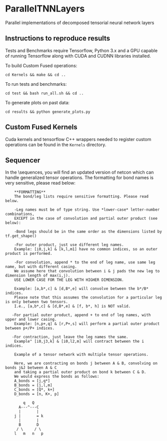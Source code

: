 # ParallelTNNLayers
Parallel implementations of decomposed tensorial neural network layers

## Instructions to reproduce results

Tests and Benchmarks require Tensorflow, Python 3.x and a GPU capable of running Tensorflow along with CUDA and CUDNN libraries installed.

To build Custom Fused operations:

`cd Kernels && make && cd ..`

To run tests and benchmarks:

`cd test && bash run_all.sh && cd ..`

To generate plots on past data:

`cd results && python generate_plots.py`

## Custom Fused Kernels

Cuda kernels and tensorflow C++ wrappers needed to register custom operations
can be found in the `Kernels` directory.

## Sequencer

In the \sequences, you will find an updated version of netcon which can handle generalized tensor operations.
The formatting for bond names is very sensitive, please read below:

        **FORMATTING**
        The bond/leg lists require sensitive formatting. Please read below.

        -Leg names must be of type string. Use *lower-case* letter-number combinations,
        EXCEPT in the case of convolution and partial outer product (see below):

        -Bond legs should be in the same order as the dimensions listed by tf.get_shape()

        -For outer product, just use different leg names.
        Example: [i0,j,k] & [k,l,m1] have no common indices, so an outer product is performed.

        -For convolution, append * to the end of leg name, use same leg name, but with different casing.
        We assume here that convolution between i & j pads the new leg to dimension length of max(i,j).
        USE LOWER CASE FOR THE LEG WITH HIGHER DIMENSION.

        Example: [a,b*,c] & [d,B*,e] will convolve between the b*/B* indices.
        Please note that this assumes the convolution for a particular leg is only between two tensors.
        I.e., [a,b*,c] & [d,B*,e] & [f, b*, h] is NOT valid.

       -For partial outer product, append + to end of leg names, with upper and lower casing.
        Example: [n,p+,q] & [r,P+,s] will perform a partial outer product between p+/P+ indices.

       -For contraction, just leave the leg names the same.
        Example" [i0,j3,k] & [i0,l2,m] will contract between the i indices.

        Example of a tensor network with multiple tensor operations.

        Here, we are contracting on bonds j between A & B, convolving on bonds j&J between A & C
        and taking a partial outer product on bond k between C & D.
        We would express the bonds as follows:
        A_bonds = [j,q*]
        B_bonds = [j,l,m]
        C_bonds = [Q*, k+]
        D_bonds = [n, K+, p]

            q   Q
          A---^---C
          |       |
        j |       = k
          |       |
          B       D
         / \     / \
        l   m   n   p


